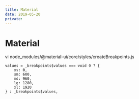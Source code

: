 ```yaml
---
title: Material
date: 2019-05-20
private:
---
```

# Material
vi node_modules/@material-ui/core/styles/createBreakpoints.js

    values = _breakpoints$values === void 0 ? {
        xs: 0,
        sm: 600,
        md: 960,
        lg: 1280,
        xl: 1920
    } : _breakpoints$values,


